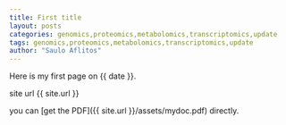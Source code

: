 ```yaml
---
title: First title
layout: posts
categories: genomics,proteomics,metabolomics,transcriptomics,update
tags: genomics,proteomics,metabolomics,transcriptomics,update
author: "Saulo Aflitos"
---
```


Here is my first page on {{ date }}.

site url {{ site.url }}

you can [get the PDF]({{ site.url }}/assets/mydoc.pdf) directly.
